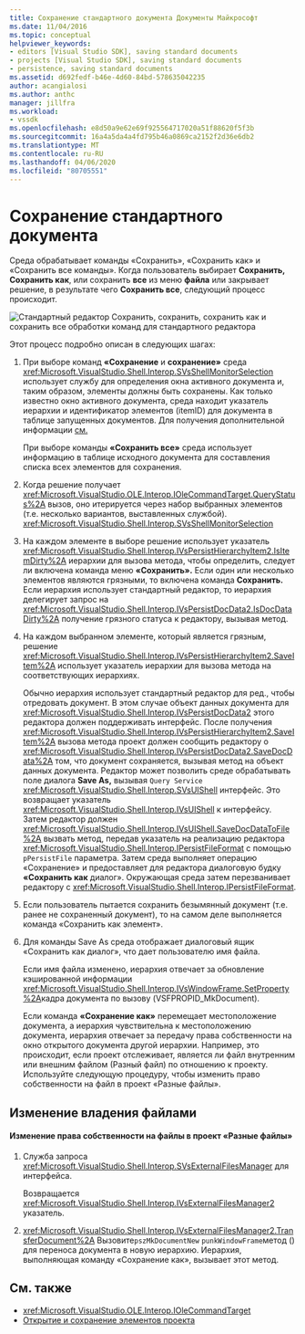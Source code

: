 ```yaml
---
title: Сохранение стандартного документа Документы Майкрософт
ms.date: 11/04/2016
ms.topic: conceptual
helpviewer_keywords:
- editors [Visual Studio SDK], saving standard documents
- projects [Visual Studio SDK], saving standard documents
- persistence, saving standard documents
ms.assetid: d692fedf-b46e-4d60-84bd-578635042235
author: acangialosi
ms.author: anthc
manager: jillfra
ms.workload:
- vssdk
ms.openlocfilehash: e8d50a9e62e69f925564717020a51f88620f5f3b
ms.sourcegitcommit: 16a4a5da4a4fd795b46a0869ca2152f2d36e6db2
ms.translationtype: MT
ms.contentlocale: ru-RU
ms.lasthandoff: 04/06/2020
ms.locfileid: "80705551"
---
```

# <a name="saving-a-standard-document"></a>Сохранение стандартного документа
Среда обрабатывает команды «Сохранить», «Сохранить как» и «Сохранить все команды». Когда пользователь выбирает **Сохранить,** **Сохранить как**, или сохранить **все** из меню **файла** или закрывает решение, в результате чего **Сохранить все**, следующий процесс происходит.

 ![Стандартный редактор](../../extensibility/internals/media/public.gif "Public") Сохранить, сохранить, сохранить как и сохранить все обработки команд для стандартного редактора

 Этот процесс подробно описан в следующих шагах:

1. При выборе команд **«Сохранение** и **сохранение»** среда <xref:Microsoft.VisualStudio.Shell.Interop.SVsShellMonitorSelection> использует службу для определения окна активного документа и, таким образом, элементы должны быть сохранены. Как только известно окно активного документа, среда находит указатель иерархии и идентификатор элементов (itemID) для документа в таблице запущенных документов. Для получения дополнительной информации [см.](../../extensibility/internals/running-document-table.md)

    При выборе команды **«Сохранить все»** среда использует информацию в таблице исходного документа для составления списка всех элементов для сохранения.

2. Когда решение получает <xref:Microsoft.VisualStudio.OLE.Interop.IOleCommandTarget.QueryStatus%2A> вызов, оно итерируется через набор выбранных элементов (т.е. несколько вариантов, выставленных службой). <xref:Microsoft.VisualStudio.Shell.Interop.SVsShellMonitorSelection>

3. На каждом элементе в выборе решение использует указатель <xref:Microsoft.VisualStudio.Shell.Interop.IVsPersistHierarchyItem2.IsItemDirty%2A> иерархии для вызова метода, чтобы определить, следует ли включена команда меню **«Сохранить».** Если один или несколько элементов являются грязными, то включена команда **Сохранить.** Если иерархия использует стандартный редактор, то иерархия делегирует запрос на <xref:Microsoft.VisualStudio.Shell.Interop.IVsPersistDocData2.IsDocDataDirty%2A> получение грязного статуса к редактору, вызывая метод.

4. На каждом выбранном элементе, который является грязным, решение <xref:Microsoft.VisualStudio.Shell.Interop.IVsPersistHierarchyItem2.SaveItem%2A> использует указатель иерархии для вызова метода на соответствующих иерархиях.

    Обычно иерархия использует стандартный редактор для ред., чтобы отредовать документ. В этом случае объект данных документа для <xref:Microsoft.VisualStudio.Shell.Interop.IVsPersistDocData2> этого редактора должен поддерживать интерфейс. После получения <xref:Microsoft.VisualStudio.Shell.Interop.IVsPersistHierarchyItem2.SaveItem%2A> вызова метода проект должен сообщить редактору о <xref:Microsoft.VisualStudio.Shell.Interop.IVsPersistDocData2.SaveDocData%2A> том, что документ сохраняется, вызывая метод на объект данных документа. Редактор может позволить среде обрабатывать поле диалога **Save As,** вызывая `Query Service` <xref:Microsoft.VisualStudio.Shell.Interop.SVsUIShell> интерфейс. Это возвращает указатель <xref:Microsoft.VisualStudio.Shell.Interop.IVsUIShell> к интерфейсу. Затем редактор должен <xref:Microsoft.VisualStudio.Shell.Interop.IVsUIShell.SaveDocDataToFile%2A> вызвать метод, передав указатель на реализацию редактора <xref:Microsoft.VisualStudio.Shell.Interop.IPersistFileFormat> с помощью `pPersistFile` параметра. Затем среда выполняет операцию «Сохранение» и предоставляет для редактора диалоговую будку **«Сохранить как** диалог». Окружающая среда затем перезванивает редактору с <xref:Microsoft.VisualStudio.Shell.Interop.IPersistFileFormat>.

5. Если пользователь пытается сохранить безымянный документ (т.е. ранее не сохраненный документ), то на самом деле выполняется команда «Сохранить как элемент».

6. Для команды Save As среда отображает диалоговый ящик «Сохранить как диалог», что дает пользователю имя файла.

    Если имя файла изменено, иерархия отвечает за обновление кэшированной информации <xref:Microsoft.VisualStudio.Shell.Interop.IVsWindowFrame.SetProperty%2A>кадра документа по вызову (VSFPROPID_MkDocument).

   Если команда **«Сохранение как»** перемещает местоположение документа, а иерархия чувствительна к местоположению документа, иерархия отвечает за передачу права собственности на окно открытого документа другой иерархии. Например, это происходит, если проект отслеживает, является ли файл внутренним или внешним файлом (Разный файл) по отношению к проекту. Используйте следующую процедуру, чтобы изменить право собственности на файл в проект «Разные файлы».

## <a name="changing-file-ownership"></a>Изменение владения файлами

#### <a name="to-change-file-ownership-to-the-miscellaneous-files-project"></a>Изменение права собственности на файлы в проект «Разные файлы»

1. Служба запроса <xref:Microsoft.VisualStudio.Shell.Interop.SVsExternalFilesManager> для интерфейса.

     Возвращается <xref:Microsoft.VisualStudio.Shell.Interop.IVsExternalFilesManager2> указатель.

2. <xref:Microsoft.VisualStudio.Shell.Interop.IVsExternalFilesManager2.TransferDocument%2A> Вызовите`pszMkDocumentNew` `punkWindowFrame`метод () для переноса документа в новую иерархию. Иерархия, выполняющая команду «Сохранение как», вызывает этот метод.

## <a name="see-also"></a>См. также
- <xref:Microsoft.VisualStudio.OLE.Interop.IOleCommandTarget>
- [Открытие и сохранение элементов проекта](../../extensibility/internals/opening-and-saving-project-items.md)
